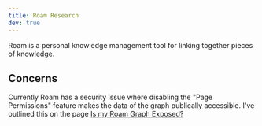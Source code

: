 ```yaml
---
title: Roam Research 
dev: true
---
```


Roam is a personal knowledge management tool for linking together pieces of knowledge.

## Concerns

Currently Roam has a security issue where disabling the "Page Permissions" feature makes the data of the graph publically accessible. I've outlined this on the page [Is my Roam Graph Exposed?](../../roam-exposed-graph/index.md)

